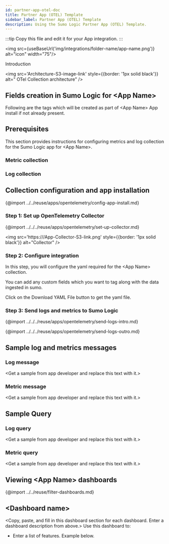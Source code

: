 ```yaml
---
id: partner-app-otel-doc
title: Partner App (OTEL) Template
sidebar_label: Partner App (OTEL) Template
description: Using the Sumo Logic Partner App (OTEL) Template.
---
```


<head>
  <meta name="robots" content="noindex" />
</head>

:::tip
Copy this file and edit it for your App integration.
:::

<img src={useBaseUrl('img/integrations/folder-name/app-name.png')} alt="icon" width="75"/>

Introduction

<img src='Architecture-S3-image-link' style={{border: '1px solid black'}} alt="<App Name> OTel Collection architecture" />

## Fields creation in Sumo Logic for \<App Name\>

Following are the tags which will be created as part of \<App Name\> App install if not already present. 

## Prerequisites

This section provides instructions for configuring metrics and log collection for the Sumo Logic app for \<App Name\>.

### Metric collection

### Log collection

## Collection configuration and app installation

{@import ../../reuse/apps/opentelemetry/config-app-install.md}

### Step 1: Set up OpenTelemetry Collector

{@import ../../../reuse/apps/opentelemetry/set-up-collector.md}

<img src='https:///App-Collector-S3-link.png' style={{border: '1px solid black'}} alt="Collector" />

### Step 2: Configure integration

In this step, you will configure the yaml required for the \<App Name\> collection.

<Add-information-about-the-location>

You can add any custom fields which you want to tag along with the data ingested in sumo.

Click on the Download YAML File button to get the yaml file.

### Step 3: Send logs and metrics to Sumo Logic

{@import ../../../reuse/apps/opentelemetry/send-logs-intro.md}

<Add-steps-to-start-receiving-data>

{@import ../../../reuse/apps/opentelemetry/send-logs-outro.md}

## Sample log and metrics messages

### Log message

\<Get a sample from app developer and replace this text with it.\>

### Metric message

\<Get a sample from app developer and replace this text with it.\>

## Sample Query

### Log query

\<Get a sample from app developer and replace this text with it.\>

### Metric query

\<Get a sample from app developer and replace this text with it.\>

## Viewing \<App Name\> dashboards

{@import ../../reuse/filter-dashboards.md}

## \<Dashboard name\>

\<Copy, paste, and fill in this dashboard section for each dashboard. Enter a dashboard description from above.\> Use this dashboard to:

* Enter a list of features. Example below.

<!--
Use this dashboard to:

* Monitor high severity threats and scan attacks.
* Review \<fill in\> for troubleshooting configuration issues.
* Understand how to fine-tune \<fill in your product name\> based on \<fill in panel names\>.

\<Add your dashboard screenshot.\>
<img src='https:///Dashboard-S3-link.png' style={{border: '1px solid black'}} alt="Dashboard-name"/>
-->
